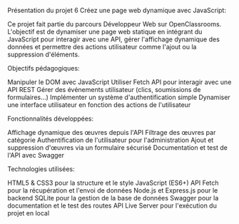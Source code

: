 Présentation du projet 6 Créez une page web dynamique avec JavaScript:

Ce projet fait partie du parcours Développeur Web sur OpenClassrooms. L'objectif est de dynamiser une page web statique en intégrant du JavaScript pour interagir avec une API, gérer l'affichage dynamique des données et permettre des actions utilisateur comme l'ajout ou la suppression d'éléments.

Objectifs pédagogiques:

Manipuler le DOM avec JavaScript
Utiliser Fetch API pour interagir avec une API REST
Gérer des événements utilisateur (clics, soumissions de formulaires…)
Implémenter un système d'authentification simple
Dynamiser une interface utilisateur en fonction des actions de l'utilisateur

Fonctionnalités développées: 

Affichage dynamique des œuvres depuis l'API
Filtrage des œuvres par catégorie
Authentification de l'utilisateur pour l'administration
Ajout et suppression d'œuvres via un formulaire sécurisé
Documentation et test de l'API avec Swagger

Technologies utilisées:

HTML5 & CSS3 pour la structure et le style
JavaScript (ES6+)
API Fetch pour la récupération et l'envoi de données
Node.js et Express.js pour le backend
SQLite pour la gestion de la base de données
Swagger pour la documentation et le test des routes API
Live Server pour l'exécution du projet en local
